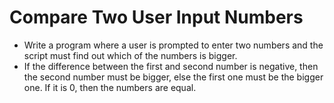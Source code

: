 # Compare Two User Input Numbers
* Write a program where a user is prompted to enter two numbers and the script must find out which of the numbers is bigger.
* If the difference between the first and second number is negative, then the second number must be bigger, else the first one must be the bigger one. If it is 0, then the numbers are equal.